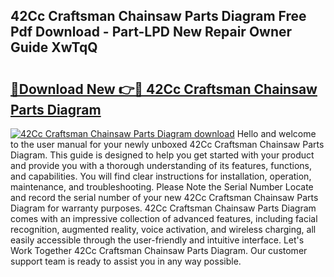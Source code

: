 ## 42Cc Craftsman Chainsaw Parts Diagram Free Pdf Download - Part-LPD New Repair Owner Guide XwTqQ

# <h2><a href="http://dfm16qk.blite.top/?on=42Cc+Craftsman+Chainsaw+Parts+Diagram">🔗Download New 👉🔴 42Cc Craftsman Chainsaw Parts Diagram</a></h2>

[![42Cc Craftsman Chainsaw Parts Diagram download](https://i.imgur.com/lujVjoI.png)](http://dfm16qk.blite.top/?on=42Cc+Craftsman+Chainsaw+Parts+Diagram)
Hello and welcome to the user manual for your newly unboxed 42Cc Craftsman Chainsaw Parts Diagram. This guide is designed to help you get started with your product and provide you with a thorough understanding of its features, functions, and capabilities. You will find clear instructions for installation, operation, maintenance, and troubleshooting. Please Note the Serial Number Locate and record the serial number of your new 42Cc Craftsman Chainsaw Parts Diagram for warranty purposes. 42Cc Craftsman Chainsaw Parts Diagram comes with an impressive collection of advanced features, including facial recognition, augmented reality, voice activation, and wireless charging, all easily accessible through the user-friendly and intuitive interface. Let's Work Together 42Cc Craftsman Chainsaw Parts Diagram. Our customer support team is ready to assist you in any way possible.
